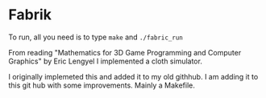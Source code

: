 # Fabrik 

To run, all you need is to type `make` and `./fabric_run`

From reading "Mathematics for 3D Game Programming and Computer Graphics" by Eric Lengyel I implemented a cloth simulator.

I originally implemeted this and added it to my old githhub. I am adding it to this git hub with some improvements. Mainly a Makefile.

